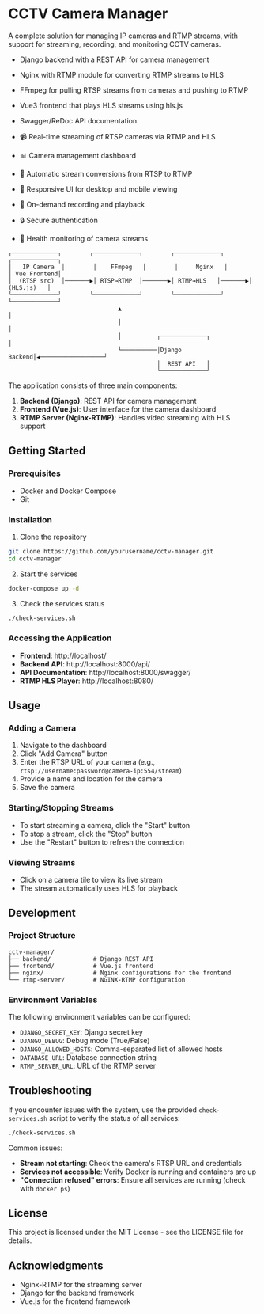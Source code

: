# CCTV Camera Manager

A complete solution for managing IP cameras and RTMP streams, with support for streaming, recording, and monitoring CCTV cameras.

- Django backend with a REST API for camera management
- Nginx with RTMP module for converting RTMP streams to HLS
- FFmpeg for pulling RTSP streams from cameras and pushing to RTMP
- Vue3 frontend that plays HLS streams using hls.js
- Swagger/ReDoc API documentation

- 📹 Real-time streaming of RTSP cameras via RTMP and HLS
- 📊 Camera management dashboard
- 🔄 Automatic stream conversions from RTSP to RTMP
- 📱 Responsive UI for desktop and mobile viewing
- 🎯 On-demand recording and playback
- 🔒 Secure authentication
- 🔄 Health monitoring of camera streams

```
┌─────────────┐        ┌─────────────┐        ┌─────────────┐        ┌─────────────┐
│   IP Camera  │        │    FFmpeg   │        │     Nginx   │        │ Vue Frontend│
│  (RTSP src)  │───────▶│ RTSP→RTMP  │───────▶│ RTMP→HLS   │───────▶│  (HLS.js)   │
└─────────────┘        └─────────────┘        └─────────────┘        └─────────────┘
                               ▲                                            │
                               │                                            │
                               │          ┌─────────────┐                   │
                               └──────────│Django Backend│◀──────────────────┘
                                          │  REST API   │
                                          └─────────────┘
```

The application consists of three main components:

1. **Backend (Django)**: REST API for camera management
2. **Frontend (Vue.js)**: User interface for the camera dashboard
3. **RTMP Server (Nginx-RTMP)**: Handles video streaming with HLS support

## Getting Started

### Prerequisites

- Docker and Docker Compose
- Git

### Installation

1. Clone the repository
```bash
git clone https://github.com/yourusername/cctv-manager.git
cd cctv-manager
```

2. Start the services
```bash
docker-compose up -d
```

3. Check the services status
```bash
./check-services.sh
```

### Accessing the Application

- **Frontend**: http://localhost/
- **Backend API**: http://localhost:8000/api/
- **API Documentation**: http://localhost:8000/swagger/
- **RTMP HLS Player**: http://localhost:8080/

## Usage

### Adding a Camera

1. Navigate to the dashboard
2. Click "Add Camera" button
3. Enter the RTSP URL of your camera (e.g., `rtsp://username:password@camera-ip:554/stream`)
4. Provide a name and location for the camera
5. Save the camera

### Starting/Stopping Streams

- To start streaming a camera, click the "Start" button
- To stop a stream, click the "Stop" button
- Use the "Restart" button to refresh the connection

### Viewing Streams

- Click on a camera tile to view its live stream
- The stream automatically uses HLS for playback

## Development

### Project Structure

```
cctv-manager/
├── backend/            # Django REST API
├── frontend/           # Vue.js frontend
├── nginx/              # Nginx configurations for the frontend
└── rtmp-server/        # NGINX-RTMP configuration
```

### Environment Variables

The following environment variables can be configured:

- `DJANGO_SECRET_KEY`: Django secret key
- `DJANGO_DEBUG`: Debug mode (True/False)
- `DJANGO_ALLOWED_HOSTS`: Comma-separated list of allowed hosts
- `DATABASE_URL`: Database connection string
- `RTMP_SERVER_URL`: URL of the RTMP server

## Troubleshooting

If you encounter issues with the system, use the provided `check-services.sh` script to verify the status of all services:

```bash
./check-services.sh
```

Common issues:

- **Stream not starting**: Check the camera's RTSP URL and credentials
- **Services not accessible**: Verify Docker is running and containers are up
- **"Connection refused" errors**: Ensure all services are running (check with `docker ps`)

## License

This project is licensed under the MIT License - see the LICENSE file for details.

## Acknowledgments

- Nginx-RTMP for the streaming server
- Django for the backend framework
- Vue.js for the frontend framework 